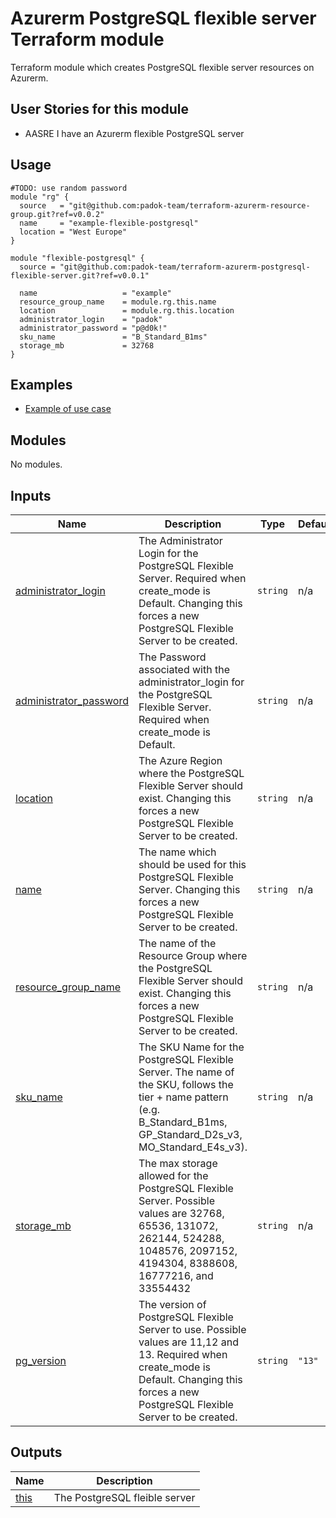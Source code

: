 # Azurerm PostgreSQL flexible server Terraform module

Terraform module which creates PostgreSQL flexible server resources on Azurerm.

## User Stories for this module

- AASRE I have an Azurerm flexible PostgreSQL server

## Usage

```hcl
#TODO: use random password
module "rg" {
  source   = "git@github.com:padok-team/terraform-azurerm-resource-group.git?ref=v0.0.2"
  name     = "example-flexible-postgresql"
  location = "West Europe"
}

module "flexible-postgresql" {
  source = "git@github.com:padok-team/terraform-azurerm-postgresql-flexible-server.git?ref=v0.0.1"

  name                   = "example"
  resource_group_name    = module.rg.this.name
  location               = module.rg.this.location
  administrator_login    = "padok"
  administrator_password = "p@d0k!"
  sku_name               = "B_Standard_B1ms"
  storage_mb             = 32768
}
```

## Examples

- [Example of use case](example/main.tf)

<!-- BEGIN_TF_DOCS -->
## Modules

No modules.

## Inputs

| Name | Description | Type | Default | Required |
|------|-------------|------|---------|:--------:|
| <a name="input_administrator_login"></a> [administrator\_login](#input\_administrator\_login) | The Administrator Login for the PostgreSQL Flexible Server. Required when create\_mode is Default. Changing this forces a new PostgreSQL Flexible Server to be created. | `string` | n/a | yes |
| <a name="input_administrator_password"></a> [administrator\_password](#input\_administrator\_password) | The Password associated with the administrator\_login for the PostgreSQL Flexible Server. Required when create\_mode is Default. | `string` | n/a | yes |
| <a name="input_location"></a> [location](#input\_location) | The Azure Region where the PostgreSQL Flexible Server should exist. Changing this forces a new PostgreSQL Flexible Server to be created. | `string` | n/a | yes |
| <a name="input_name"></a> [name](#input\_name) | The name which should be used for this PostgreSQL Flexible Server. Changing this forces a new PostgreSQL Flexible Server to be created. | `string` | n/a | yes |
| <a name="input_resource_group_name"></a> [resource\_group\_name](#input\_resource\_group\_name) | The name of the Resource Group where the PostgreSQL Flexible Server should exist. Changing this forces a new PostgreSQL Flexible Server to be created. | `string` | n/a | yes |
| <a name="input_sku_name"></a> [sku\_name](#input\_sku\_name) | The SKU Name for the PostgreSQL Flexible Server. The name of the SKU, follows the tier + name pattern (e.g. B\_Standard\_B1ms, GP\_Standard\_D2s\_v3, MO\_Standard\_E4s\_v3). | `string` | n/a | yes |
| <a name="input_storage_mb"></a> [storage\_mb](#input\_storage\_mb) | The max storage allowed for the PostgreSQL Flexible Server. Possible values are 32768, 65536, 131072, 262144, 524288, 1048576, 2097152, 4194304, 8388608, 16777216, and 33554432 | `string` | n/a | yes |
| <a name="input_pg_version"></a> [pg\_version](#input\_pg\_version) | The version of PostgreSQL Flexible Server to use. Possible values are 11,12 and 13. Required when create\_mode is Default. Changing this forces a new PostgreSQL Flexible Server to be created. | `string` | `"13"` | no |

## Outputs

| Name | Description |
|------|-------------|
| <a name="output_this"></a> [this](#output\_this) | The PostgreSQL fleible server |
<!-- END_TF_DOCS -->
